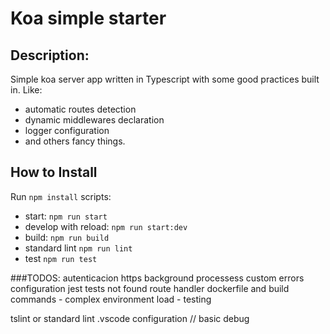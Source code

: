 # Koa simple starter

## Description:
Simple koa server app written in Typescript with some good practices built in. Like: 
 - automatic routes detection
 - dynamic middlewares declaration
 - logger configuration 
 - and others fancy things.

## How to Install
Run `npm install`
scripts:
- start: `npm run start`
- develop with reload: `npm run start:dev`
- build: `npm run build`
- standard lint `npm run lint`
- test `npm run test`


###TODOS:
autenticacion
https
background processess
custom errors configuration
jest tests
not found route handler
dockerfile and build commands
	- complex environment load
	- testing

tslint or standard lint
.vscode configuration // basic debug
